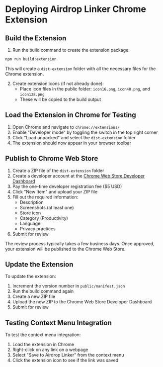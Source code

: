 # Deploying Airdrop Linker Chrome Extension

## Build the Extension

1. Run the build command to create the extension package:

```bash
npm run build:extension
```

This will create a `dist-extension` folder with all the necessary files for the Chrome extension.

2. Create extension icons (if not already done):
   - Place icon files in the public folder: `icon16.png`, `icon48.png`, and `icon128.png`
   - These will be copied to the build output

## Load the Extension in Chrome for Testing

1. Open Chrome and navigate to `chrome://extensions/`
2. Enable "Developer mode" by toggling the switch in the top right corner
3. Click "Load unpacked" and select the `dist-extension` folder
4. The extension should now appear in your browser toolbar

## Publish to Chrome Web Store

1. Create a ZIP file of the `dist-extension` folder
2. Create a developer account at the [Chrome Web Store Developer Dashboard](https://chrome.google.com/webstore/devconsole/)
3. Pay the one-time developer registration fee ($5 USD)
4. Click "New Item" and upload your ZIP file
5. Fill out the required information:
   - Description
   - Screenshots (at least one)
   - Store icon
   - Category (Productivity)
   - Language
   - Privacy practices
6. Submit for review

The review process typically takes a few business days. Once approved, your extension will be published to the Chrome Web Store.

## Update the Extension

To update the extension:

1. Increment the version number in `public/manifest.json`
2. Run the build command again
3. Create a new ZIP file
4. Upload the new ZIP to the Chrome Web Store Developer Dashboard
5. Submit for review

## Testing Context Menu Integration

To test the context menu integration:

1. Load the extension in Chrome
2. Right-click on any link on a webpage
3. Select "Save to Airdrop Linker" from the context menu
4. Click the extension icon to see if the link was saved
